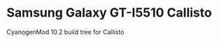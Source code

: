 Samsung Galaxy GT-I5510 Callisto
===============================

CyanogenMod 10.2 build tree for Callisto
